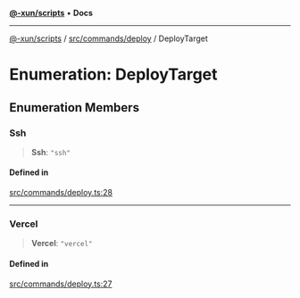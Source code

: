 [**@-xun/scripts**](../../../../README.md) • **Docs**

***

[@-xun/scripts](../../../../README.md) / [src/commands/deploy](../README.md) / DeployTarget

# Enumeration: DeployTarget

## Enumeration Members

### Ssh

> **Ssh**: `"ssh"`

#### Defined in

[src/commands/deploy.ts:28](https://github.com/Xunnamius/xscripts/blob/4c305ac01bcb5579e4796a0cd2b08508dc5de5e1/src/commands/deploy.ts#L28)

***

### Vercel

> **Vercel**: `"vercel"`

#### Defined in

[src/commands/deploy.ts:27](https://github.com/Xunnamius/xscripts/blob/4c305ac01bcb5579e4796a0cd2b08508dc5de5e1/src/commands/deploy.ts#L27)
